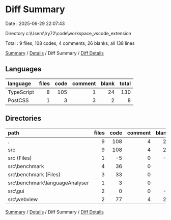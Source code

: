 # Diff Summary

Date : 2025-06-29 22:07:43

Directory c:\\Users\\lry72\\code\\workspace_vscode_extension

Total : 9 files,  108 codes, 4 comments, 26 blanks, all 138 lines

[Summary](results.md) / [Details](details.md) / Diff Summary / [Diff Details](diff-details.md)

## Languages
| language | files | code | comment | blank | total |
| :--- | ---: | ---: | ---: | ---: | ---: |
| TypeScript | 8 | 105 | 1 | 24 | 130 |
| PostCSS | 1 | 3 | 3 | 2 | 8 |

## Directories
| path | files | code | comment | blank | total |
| :--- | ---: | ---: | ---: | ---: | ---: |
| . | 9 | 108 | 4 | 26 | 138 |
| src | 9 | 108 | 4 | 26 | 138 |
| src (Files) | 1 | -5 | 0 | -2 | -7 |
| src\\benchmark | 4 | 36 | 0 | 5 | 41 |
| src\\benchmark (Files) | 3 | 33 | 0 | 4 | 37 |
| src\\benchmark\\languageAnalyser | 1 | 3 | 0 | 1 | 4 |
| src\\gui | 2 | 0 | 0 | -1 | -1 |
| src\\webview | 2 | 77 | 4 | 24 | 105 |

[Summary](results.md) / [Details](details.md) / Diff Summary / [Diff Details](diff-details.md)